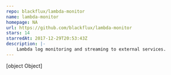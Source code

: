 ```yaml
---
repo: blackflux/lambda-monitor
name: lambda-monitor
homepage: NA
url: https://github.com/blackflux/lambda-monitor
stars: 14
starredAt: 2017-12-29T20:53:43Z
description: |-
    Lambda log monitoring and streaming to external services.
---
```


[object Object]
